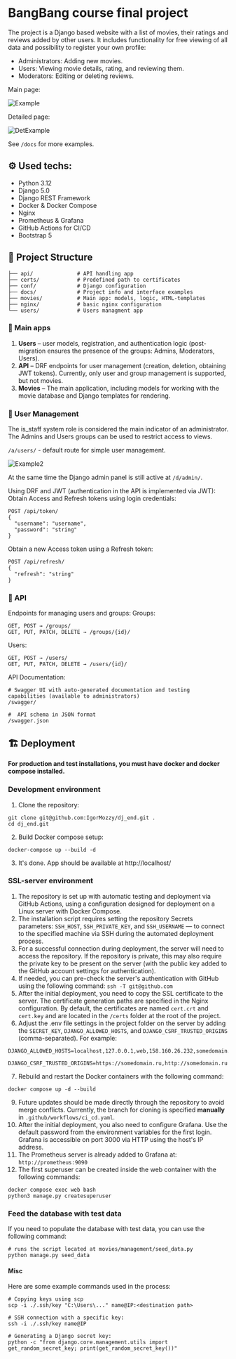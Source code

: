 # BangBang course final project
The project is a Django based website with a list of movies, their ratings and reviews added by other users. It includes functionality for free viewing of all data and possibility to register your own profile:
* Administrators: Adding new movies.
* Users: Viewing movie details, rating, and reviewing them.
* Moderators: Editing or deleting reviews.

Main page:

![Example](/docs/ex1.webp)

Detailed page:

![DetExample](/docs/ex3.webp)

See `/docs` for more examples.
## ⚙️ Used techs:
* Python 3.12
* Django 5.0
* Django REST Framework
* Docker & Docker Compose
* Nginx
* Prometheus & Grafana
* GitHub Actions for CI/CD
* Bootstrap 5
## 📁 Project Structure
```/
├── api/              # API handling app
├── certs/            # Predefined path to certificates
├── conf/             # Django configuration
├── docs/             # Project info and interface examples
├── movies/           # Main app: models, logic, HTML-templates
├── nginx/            # basic nginx configuration
└── users/            # Users managment app
```

### 💾 Main apps
1. **Users** – user models, registration, and authentication logic (post-migration ensures the presence of the groups: Admins, Moderators, Users).
2. **API** – DRF endpoints for user management (creation, deletion, obtaining JWT tokens). Currently, only user and group management is supported, but not movies.
3. **Movies** – The main application, including models for working with the movie database and Django templates for rendering.

### 👤 User Management
The is_staff system role is considered the main indicator of an administrator. The Admins and Users groups can be used to restrict access to views.

`/a/users/` - default route for simple user management.

![Example2](/docs/ex2.webp)

At the same time the Django admin panel is still active at `/d/admin/`.

Using DRF and JWT (authentication in the API is implemented via JWT):
Obtain Access and Refresh tokens using login credentials:
```
POST /api/token/
{
  "username": "username",
  "password": "string"
}
```
Obtain a new Access token using a Refresh token:
```
POST /api/refresh/
{
  "refresh": "string"
}
```
### 🛝️ API
Endpoints for managing users and groups:
Groups:
```
GET, POST → /groups/
GET, PUT, PATCH, DELETE → /groups/{id}/
```
Users:
```
GET, POST → /users/
GET, PUT, PATCH, DELETE → /users/{id}/
```
API Documentation:
```
# Swagger UI with auto-generated documentation and testing capabilities (available to administrators)
/swagger/

#  API schema in JSON format
/swagger.json
```
## 🏗️ Deployment
**For production and test installations, you must have docker and docker compose installed.**
### Development environment
1. Clone the repository:
```
git clone git@github.com:IgorMozzy/dj_end.git .
cd dj_end.git
```
2. Build Docker compose setup:
```
docker-compose up --build -d
```
3. It's done. App should be available at http://localhost/
### SSL-server environment
1. The repository is set up with automatic testing and deployment via GitHub Actions, using a configuration designed for deployment on a Linux server with Docker Сompose.
2. The installation script requires setting the repository Secrets parameters: `SSH_HOST`, `SSH_PRIVATE_KEY`, and `SSH_USERNAME` — to connect to the specified machine via SSH during the automated deployment process.
3. For a successful connection during deployment, the server will need to access the repository. If the repository is private, this may also require the private key to be present on the server (with the public key added to the GitHub account settings for authentication).
4. If needed, you can pre-check the server's authentication with GitHub using the following command: `ssh -T git@github.com`
5. After the initial deployment, you need to copy the SSL certificate to the server. The certificate generation paths are specified in the Nginx configuration. By default, the certificates are named `cert.crt` and `cert.key` and are located in the `/certs` folder at the root of the project.
6. Adjust the .env file settings in the project folder on the server by adding the `SECRET_KEY`, `DJANGO_ALLOWED_HOSTS`, and `DJANGO_CSRF_TRUSTED_ORIGINS` (comma-separated). For example:
```
DJANGO_ALLOWED_HOSTS=localhost,127.0.0.1,web,158.160.26.232,somedomain.ru

DJANGO_CSRF_TRUSTED_ORIGINS=https://somedomain.ru,http://somedomain.ru
```
7. Rebuild and restart the Docker containers with the following command:
```commandline
docker compose up -d --build
```
9. Future updates should be made directly through the repository to avoid merge conflicts. Currently, the branch for cloning is specified **manually** in `.github/workflows/ci_cd.yaml`.
10. After the initial deployment, you also need to configure Grafana. Use the default password from the environment variables for the first login. Grafana is accessible on port 3000 via HTTP using the host's IP address.
11. The Prometheus server is already added to Grafana at: `http://prometheus:9090`
12. The first superuser can be created inside the web container with the following commands:
```
docker compose exec web bash
python3 manage.py createsuperuser
```
### Feed the database with test data
If you need to populate the database with test data, you can use the following command:
```commandline
# runs the script located at movies/management/seed_data.py
python manage.py seed_data
```
#### Misc
Here are some example commands used in the process:
```
# Copying keys using scp
scp -i ./.ssh/key "C:\Users\..." name@IP:<destination path>

# SSH connection with a specific key:
ssh -i ./.ssh/key name@IP

# Generating a Django secret key:
python -c "from django.core.management.utils import get_random_secret_key; print(get_random_secret_key())"
```